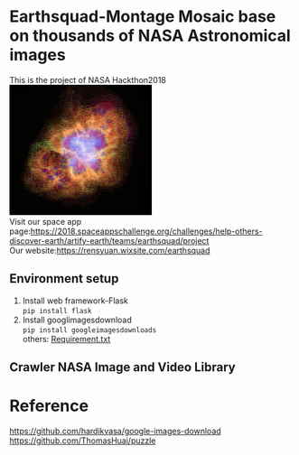 # Earthsquad-Montage Mosaic base on thousands of NASA Astronomical images
This is the project of NASA Hackthon2018
</br>
<img src="https://github.com/superRenh/Earthsquad/blob/master/crab%20nebula32.jpg" width="50%" height="50%" style="float.left">
</br>
Visit our space app page:https://2018.spaceappschallenge.org/challenges/help-others-discover-earth/artify-earth/teams/earthsquad/project
</br>
Our website:https://rensyuan.wixsite.com/earthsquad

## Environment setup
1. Install web framework-Flask</br>
`pip install flask`
2. Install googlimagesdownload</br>
`pip install googleimagesdownloads`</br>
others: <a href="https://github.com/superRenh/Earthsquad/blob/master/requirement.txt">Requirement.txt</a>
## Crawler NASA Image and Video Library

# Reference
https://github.com/hardikvasa/google-images-download
</br>
https://github.com/ThomasHuai/puzzle

